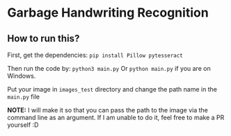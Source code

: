 # Garbage Handwriting Recognition

## How to run this?

First, get the dependencies: 
```pip install Pillow pytesseract```

Then run the code by: 
```python3 main.py```
Or 
```python main.py``` if you are on Windows.

Put your image in `images_test` directory and change the path name in the `main.py` file

**NOTE:** I will make it so that you can pass the path to the image via the command line as an argument. If I am unable to do it, feel free to make a PR yourself :D